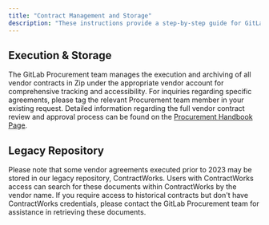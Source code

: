 ```yaml
---
title: "Contract Management and Storage"
description: "These instructions provide a step-by-step guide for GitLab Team Members on properly filing fully executed contracts and vendor-related documents in our designated storage systems."
---
```


## Execution & Storage

The GitLab Procurement team manages the execution and archiving of all vendor contracts in Zip under the appropriate vendor account for comprehensive tracking and accessibility. For inquiries regarding specific agreements, please tag the relevant Procurement team member in your existing request. Detailed information regarding the full vendor contract review and approval process can be found on the [Procurement Handbook Page](/handbook/finance/procurement/).

## Legacy Repository

Please note that some vendor agreements executed prior to 2023 may be stored in our legacy repository, ContractWorks. Users with ContractWorks access can search for these documents within ContractWorks by the vendor name. If you require access to historical contracts but don't have ContractWorks credentials, please contact the GitLab Procurement team for assistance in retrieving these documents.
